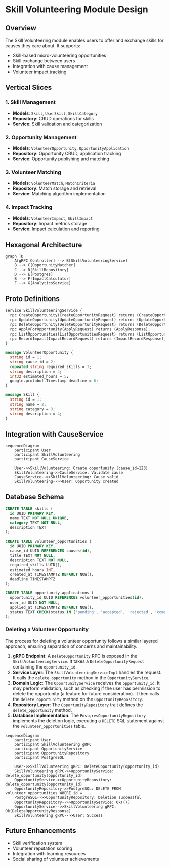 # Skill Volunteering Module Design

## Overview
The Skill Volunteering module enables users to offer and exchange skills for causes they care about. It supports:
- Skill-based micro-volunteering opportunities
- Skill exchange between users
- Integration with cause management
- Volunteer impact tracking

## Vertical Slices

### 1. Skill Management
- **Models**: `Skill`, `UserSkill`, `SkillCategory`
- **Repository**: CRUD operations for skills
- **Service**: Skill validation and categorization

### 2. Opportunity Management
- **Models**: `VolunteerOpportunity`, `OpportunityApplication`
- **Repository**: Opportunity CRUD, application tracking
- **Service**: Opportunity publishing and matching

### 3. Volunteer Matching
- **Models**: `VolunteerMatch`, `MatchCriteria`
- **Repository**: Match storage and retrieval
- **Service**: Matching algorithm implementation

### 4. Impact Tracking
- **Models**: `VolunteerImpact`, `SkillImpact`
- **Repository**: Impact metrics storage
- **Service**: Impact calculation and reporting

## Hexagonal Architecture
```mermaid
graph TD
    A[gRPC Controller] --> B[SkillVolunteeringService]
    B --> C[OpportunityMatcher]
    C --> D[SkillRepository]
    D --> E[Postgres]
    B --> F[ImpactCalculator]
    F --> G[AnalyticsService]
```

## Proto Definitions
```protobuf
service SkillVolunteeringService {
  rpc CreateOpportunity(CreateOpportunityRequest) returns (CreateOpportunityResponse);
  rpc UpdateOpportunity(UpdateOpportunityRequest) returns (UpdateOpportunityResponse);
  rpc DeleteOpportunity(DeleteOpportunityRequest) returns (DeleteOpportunityResponse);
  rpc ApplyForOpportunity(ApplyRequest) returns (ApplyResponse);
  rpc ListOpportunities(ListOpportunitiesRequest) returns (ListOpportunitiesResponse);
  rpc RecordImpact(ImpactRecordRequest) returns (ImpactRecordResponse);
}

message VolunteerOpportunity {
  string id = 1;
  string cause_id = 2;
  repeated string required_skills = 3;
  string description = 4;
  int32 estimated_hours = 5;
  google.protobuf.Timestamp deadline = 6;
}

message Skill {
  string id = 1;
  string name = 2;
  string category = 3;
  string description = 4;
}
```

## Integration with CauseService
```mermaid
sequenceDiagram
    participant User
    participant SkillVolunteering
    participant CauseService

    User->>SkillVolunteering: Create opportunity (cause_id=123)
    SkillVolunteering->>CauseService: Validate cause
    CauseService-->>SkillVolunteering: Cause valid
    SkillVolunteering-->>User: Opportunity created
```

## Database Schema
```sql
CREATE TABLE skills (
  id UUID PRIMARY KEY,
  name TEXT NOT NULL UNIQUE,
  category TEXT NOT NULL,
  description TEXT
);

CREATE TABLE volunteer_opportunities (
  id UUID PRIMARY KEY,
  cause_id UUID REFERENCES causes(id),
  title TEXT NOT NULL,
  description TEXT NOT NULL,
  required_skills UUID[],
  estimated_hours INT,
  created_at TIMESTAMPTZ DEFAULT NOW(),
  deadline TIMESTAMPTZ
);

CREATE TABLE opportunity_applications (
  opportunity_id UUID REFERENCES volunteer_opportunities(id),
  user_id UUID NOT NULL,
  applied_at TIMESTAMPTZ DEFAULT NOW(),
  status TEXT CHECK(status IN ('pending', 'accepted', 'rejected', 'completed'))
);
```

### Deleting a Volunteer Opportunity

The process for deleting a volunteer opportunity follows a similar layered approach, ensuring separation of concerns and maintainability.

1.  **gRPC Endpoint**: A `DeleteOpportunity` RPC is exposed in the `SkillVolunteeringService`. It takes a `DeleteOpportunityRequest` containing the `opportunity_id`.
2.  **Service Layer**: The `SkillVolunteeringServiceImpl` handles the request. It calls the `delete_opportunity` method in the `OpportunityService`.
3.  **Domain Logic**: The `OpportunityService` receives the `opportunity_id`. It may perform validation, such as checking if the user has permission to delete the opportunity (a feature for future consideration). It then calls the `delete_opportunity` method on the `OpportunityRepository`.
4.  **Repository Layer**: The `OpportunityRepository` trait defines the `delete_opportunity` method.
5.  **Database Implementation**: The `PostgresOpportunityRepository` implements the deletion logic, executing a `DELETE` SQL statement against the `volunteer_opportunities` table.

```mermaid
sequenceDiagram
    participant User
    participant SkillVolunteering gRPC
    participant OpportunityService
    participant OpportunityRepository
    participant PostgreSQL

    User->>SkillVolunteering gRPC: DeleteOpportunity(opportunity_id)
    SkillVolunteering gRPC->>OpportunityService: delete_opportunity(opportunity_id)
    OpportunityService->>OpportunityRepository: delete_opportunity(opportunity_id)
    OpportunityRepository->>PostgreSQL: DELETE FROM volunteer_opportunities WHERE id = ...
    PostgreSQL-->>OpportunityRepository: Deletion successful
    OpportunityRepository-->>OpportunityService: Ok(())
    OpportunityService-->>SkillVolunteering gRPC: Ok(DeleteOpportunityResponse)
    SkillVolunteering gRPC-->>User: Success
```

## Future Enhancements
- Skill verification system
- Volunteer reputation scoring
- Integration with learning resources
- Social sharing of volunteer achievements